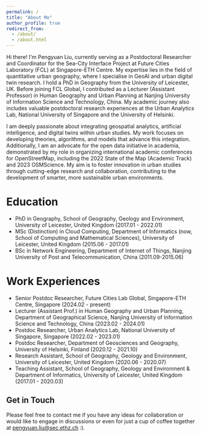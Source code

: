 ```yaml
---
permalink: /
title: "About Me"
author_profile: true
redirect_from: 
  - /about/
  - /about.html
---
```


Hi there! I'm Pengyuan Liu, currently serving as a Postdoctoral Researcher and Coordinator for the Sea-City Interface Project at Future Cities Laboratory (FCL) at Singapore-ETH Centre. My expertise lies in the field of quantitative urban geography, where I specialise in GeoAI and urban digital twin research. I hold a PhD in Geography from the University of Leicester, UK. Before joining FCL Global, I contributed as a Lecturer (Assistant Professor) in Human Geography and Urban Planning at Nanjing University of Information Science and Technology, China. My academic journey also includes valuable postdoctoral research experiences at the Urban Analytics Lab, National University of Singapore and the University of Helsinki.

I am deeply passionate about integrating geospatial analytics, artificial intelligence, and digital twins within urban studies. My work focuses on developing theories, algorithms, and models that advance this integration. Additionally, I am an advocate for the open data initiative in academia, demonstrated by my role in organizing international academic conferences for OpenStreetMap, including the 2022 State of the Map (Academic Track) and 2023 OSMScience. My aim is to foster innovation in urban studies through cutting-edge research and collaboration, contributing to the development of smarter, more sustainable urban environments.

Education
======

* PhD in Geography, School of Geography, Geology and Environment, University of Leicester, United Kingdom (2017.01 - 2022.01)
* MSc (Distinction) in Cloud Computing, Department of Informatics (now, School of Computing and Mathematical Sciences), University of Leicester, United Kingdom (2015.06 - 2017.01)
* BSc in Network Engineering, Department of Internet of Things, Nanjing University of Post and Telecommunication, China (2011.09-2015.06)

Work Experiences
======
* Senior Postdoc Researcher, Future Cities Lab Global, Singapore-ETH Centre, Singapore (2024.02 - present)
* Lecturer (Assistant Prof.) in Human Geography and Urban Planning, Department of Geographical Science, Nanjing University of Information Science and Technology, China (2023.02 - 2024.01)
* Postdoc Researcher, Urban Analytics Lab, National University of Singapore, Singapore (2022.02 - 2023.01)
* Postdoc Researcher, Department of Geosciences and Geography, University of Helsinki, Finland (2020.12 - 2021.10)
* Research Assistant, School of Geography, Geology and Environment, University of Leicester, United Kingdom (2020.06 - 2020.07)
* Teaching Assistant, School of Geography, Geology and Environment & Department of Informatics, University of Leicester, United Kingdom (2017.01 - 2020.03)

Get in Touch
------
Please feel free to contact me if you have any ideas for collaboration or would like to engage in discussions or even for just a cup of coffee together at <pengyuan.liu@sec.ethz.ch> :). 


